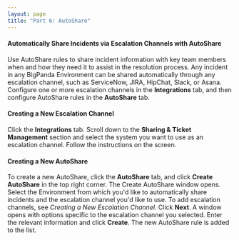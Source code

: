 ```yaml
---
layout: page
title: "Part 6: AutoShare"
---
```


#### Automatically Share Incidents via Escalation Channels with AutoShare

Use AutoShare rules to share incident information with key team members when and how they need it to assist in the resolution process. Any incident in any BigPanda Environment can be shared automatically through any escalation channel, such as ServiceNow, JIRA, HipChat, Slack, or Asana. Configure one or more escalation channels in the **Integrations** tab, and then configure AutoShare rules in the **AutoShare** tab.

#### Creating a New Escalation Channel
Click the **Integrations** tab. Scroll down to the **Sharing & Ticket Management** section and select the system you want to use as an escalation channel. Follow the instructions on the screen.

#### Creating a New AutoShare
To create a new AutoShare, click the **AutoShare** tab, and click **Create AutoShare** in the top right corner. The Create AutoShare window opens. Select the Environment from which you'd like to automatically share incidents and the escalation channel you'd like to use. To add escalation channels, see *Creating a New Escalation Channel*. Click **Next**. A window opens with options specific to the escalation channel you selected. Enter the relevant information and click **Create**. The new AutoShare rule is added to the list.

